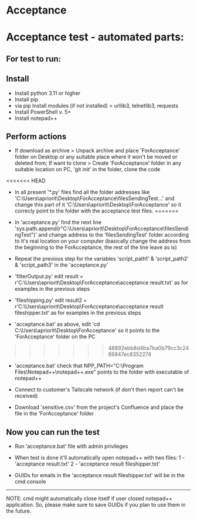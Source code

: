 # Acceptance
Acceptance test - automated parts:
===================================

For test to run: 
-----------------

Install
--------
- Install python 3.11 or higher
- Install pip
- via pip Install modules (if not installed) > urllib3, telnetlib3, requests
- Install PowerShell v. 5+
- Install notepad++


Perform actions
----------------
- If download as archive > Unpack archive and place 'ForAcceptance' folder on Desktop or any suitable place where it won't be moved or deleted from; If want to clone > Create 'ForAcceptance' folder in any suitable location on PC, 'git init' in the folder, clone the code

<<<<<<< HEAD
- In all present '*.py' files find all the folder addresses like 'C:\Users\apriorit\Desktop\ForAcceptance\filesSendingTest...' and change this part of it 'C:\Users\apriorit\Desktop\ForAcceptance\' so it correcly point to the folder with the acceptance test files.
=======
- In 'acceptance.py' find the next line 'sys.path.append(r"C:\\Users\\apriorit\\Desktop\\ForAcceptance\\filesSendingTest")' and change address to the 'filesSendingTest' folder according to it's real location on your computer (basically change the address from the beginning to the ForAcceptance, the rest of the line leave as is)

- Repeat the previous step for the variables 'script_path1' & 'script_path2' & 'script_path3' in the 'acceptance.py'

- 'filterOutput.py' edit result = r'C:\Users\apriorit\Desktop\ForAcceptance\acceptance result.txt' as for examples in the previous steps

- 'fileshipping.py' edit result2 = r'C:\Users\apriorit\Desktop\ForAcceptance\acceptance result fileshipper.txt' as for examples in the previous steps

- 'acceptance.bat' as above, edit 'cd C:\Users\apriorit\Desktop\ForAcceptance' so it points to the 'ForAcceptance' folder on the PC
>>>>>>> 48892ebb8d4ba7ba0b79cc3c2486847ec8352274

- 'acceptance.bat' check that NPP_PATH="C:\Program Files\Notepad++\notepad++.exe" points to the folder with executable of notepad++

- Connect to customer's Tailscale network (if don't then report can't be received)

- Download 'sensitive.csv' from the project's Confluence and place the file in the 'ForAcceptance' folder


Now you can run the test
------------------------
- Run 'acceptance.bat' file with admin privileges

- When test is done it'll automatically open notepad++ with two files:
    1 - 'acceptance result.txt'
    2 - 'acceptance result fileshipper.txt'

- GUIDs for emails in the 'acceptance result fileshipper.txt' will be in the cmd console

--------------------------------------------------------------------------------
NOTE: cmd might automatically close itself if user closed notepad++ application. 
      So, please make sure to save GUIDs if you plan to use them in the future.
